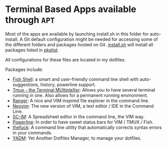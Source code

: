 # Terminal Based Apps available through `APT`

Most of the apps are available by launching install.sh in this folder for auto-install.
A Git default configuration might be needed for accessing some of the different folders and packages hosted on Git.
[install.sh](./install.sh) will install all packages listed in [pkglist](./pkglist).

All configurations for these files are located in my dotfiles.

Packages include:

- [Fish Shell](https://fishshell.com/): a smart and user-friendly command line shell with auto-suggestions, history, powerline support.
- [Tmux - the Terminal MUltipleXer](https://github.com/tmux/tmux): Allows you to have several terminal running in one. Also allows for a permanent running environment. 
- [Ranger](https://github.com/ranger/ranger): A nice and VIM inspired file explorer in the command line.
- [Neovim](https://github.com/neovim/neovim): The new version of VIM, a text editor / IDE in the Command Line.
- [SC-IM](https://github.com/andmarti1424/sc-im): A Spreadsheet editor in the command line, the VIM way.
- [Powerline](https://github.com/powerline/powerline): In order to have sweet status bars for VIM / TMUX / Fish.
- [thefuck](https://github.com/nvbn/thefuck): A command line utility that automatically corrects syntax errors in your commands.
- [YADM](https://yadm.io/): Yet Another Dotfiles Manager, to manage your dotfiles.